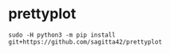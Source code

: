 # prettyplot

```console
sudo -H python3 -m pip install git+https://github.com/sagitta42/prettyplot
```
